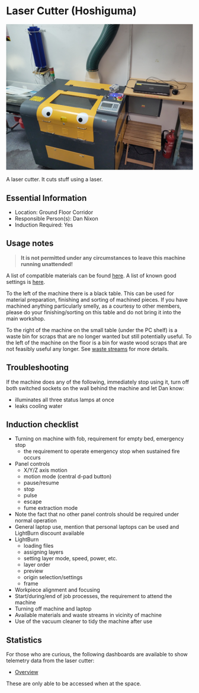 # Laser Cutter (Hoshiguma)

[<img class="equipment-thumbnail" src="./images/overview.jpg" alt="Laser cutter overview">](./images/overview.jpg)

A laser cutter.
It cuts stuff using a laser.

## Essential Information

- Location: Ground Floor Corridor
- Responsible Person(s): Dan Nixon
- Induction Required: Yes

## Usage notes

> **It is not permitted under any circumstances to leave this machine running unattended!**

A list of compatible materials can be found [here](./materials.md).
A list of known good settings is [here](./settings.md).

To the left of the machine there is a black table.
This can be used for material preparation, finishing and sorting of machined pieces.
If you have machined anything particularly smelly, as a courtesy to other members, please do your finishing/sorting on this table and do not bring it into the main workshop.

To the right of the machine on the small table (under the PC shelf) is a waste bin for scraps that are no longer wanted but still potentially useful.
To the left of the machine on the floor is a bin for waste wood scraps that are not feasibly useful any longer.
See [waste streams](../../using_the_space/waste_streams.md) for more details.

## Troubleshooting

If the machine does any of the following, immediately stop using it, turn off both switched sockets on the wall behind the machine and let Dan know:

- illuminates all three status lamps at once
- leaks cooling water

## Induction checklist

- Turning on machine with fob, requirement for empty bed, emergency stop
    - the requirement to operate emergency stop when sustained fire occurs
- Panel controls
    - X/Y/Z axis motion
    - motion mode (central d-pad button)
    - pause/resume
    - stop
    - pulse
    - escape
    - fume extraction mode
- Note the fact that no other panel controls should be required under normal operation
- General laptop use, mention that personal laptops can be used and LightBurn discount available
- LightBurn
    - loading files
    - assigning layers
    - setting layer mode, speed, power, etc.
    - layer order
    - preview
    - origin selection/settings
    - frame
- Workpiece alignment and focusing
- Start/during/end of job processes, the requirement to attend the machine
- Turning off machine and laptop
- Available materials and waste streams in vicinity of machine
- Use of the vacuum cleaner to tidy the machine after use

## Statistics

For those who are curious, the following dashboards are available to show telemetry data from the laser cutter:

- [Overview](https://grafana.makerspace.org.uk/public-dashboards/fe9d271e85814020a9f9aa4444bb0a79)

These are only able to be accessed when at the space.
